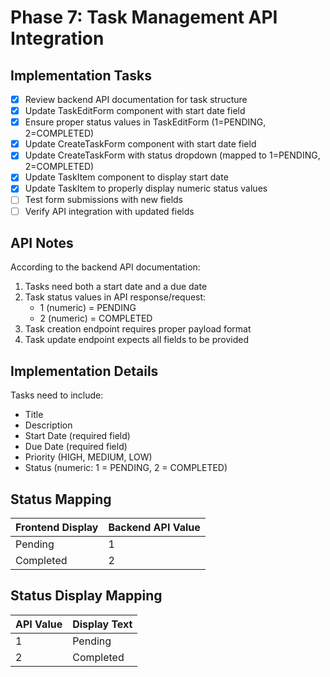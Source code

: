 # Phase 7: Task Management API Integration

## Implementation Tasks

- [x] Review backend API documentation for task structure
- [x] Update TaskEditForm component with start date field
- [x] Ensure proper status values in TaskEditForm (1=PENDING, 2=COMPLETED)
- [x] Update CreateTaskForm component with start date field
- [x] Update CreateTaskForm with status dropdown (mapped to 1=PENDING, 2=COMPLETED)
- [x] Update TaskItem component to display start date
- [x] Update TaskItem to properly display numeric status values
- [ ] Test form submissions with new fields
- [ ] Verify API integration with updated fields

## API Notes

According to the backend API documentation:

1. Tasks need both a start date and a due date
2. Task status values in API response/request:
   - 1 (numeric) = PENDING 
   - 2 (numeric) = COMPLETED
3. Task creation endpoint requires proper payload format
4. Task update endpoint expects all fields to be provided

## Implementation Details

Tasks need to include:
- Title
- Description
- Start Date (required field)
- Due Date (required field)
- Priority (HIGH, MEDIUM, LOW)
- Status (numeric: 1 = PENDING, 2 = COMPLETED)

## Status Mapping

Frontend Display | Backend API Value
----------------|------------------
Pending         | 1
Completed       | 2

## Status Display Mapping

API Value | Display Text
----------|-------------
1 | Pending
2 | Completed
